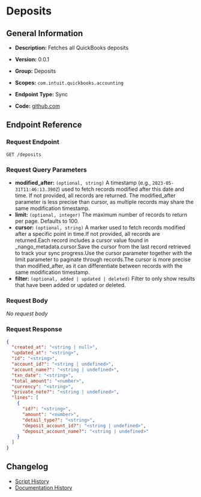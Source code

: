<!-- BEGIN GENERATED CONTENT -->
# Deposits

## General Information

- **Description:** Fetches all QuickBooks deposits

- **Version:** 0.0.1
- **Group:** Deposits
- **Scopes:** `com.intuit.quickbooks.accounting`
- **Endpoint Type:** Sync
- **Code:** [github.com](https://github.com/NangoHQ/integration-templates/tree/main/integrations/quickbooks-sandbox/syncs/deposits.ts)


## Endpoint Reference

### Request Endpoint

`GET /deposits`

### Request Query Parameters

- **modified_after:** `(optional, string)` A timestamp (e.g., `2023-05-31T11:46:13.390Z`) used to fetch records modified after this date and time. If not provided, all records are returned. The modified_after parameter is less precise than cursor, as multiple records may share the same modification timestamp.
- **limit:** `(optional, integer)` The maximum number of records to return per page. Defaults to 100.
- **cursor:** `(optional, string)` A marker used to fetch records modified after a specific point in time.If not provided, all records are returned.Each record includes a cursor value found in _nango_metadata.cursor.Save the cursor from the last record retrieved to track your sync progress.Use the cursor parameter together with the limit parameter to paginate through records.The cursor is more precise than modified_after, as it can differentiate between records with the same modification timestamp.
- **filter:** `(optional, added | updated | deleted)` Filter to only show results that have been added or updated or deleted.

### Request Body

_No request body_

### Request Response

```json
{
  "created_at": "<string | null>",
  "updated_at": "<string>",
  "id": "<string>",
  "account_id?": "<string | undefined>",
  "account_name?": "<string | undefined>",
  "txn_date": "<string>",
  "total_amount": "<number>",
  "currency": "<string>",
  "private_note?": "<string | undefined>",
  "lines": [
    {
      "id?": "<string>",
      "amount": "<number>",
      "detail_type?": "<string>",
      "deposit_account_id?": "<string | undefined>",
      "deposit_account_name?": "<string | undefined>"
    }
  ]
}
```

## Changelog

- [Script History](https://github.com/NangoHQ/integration-templates/commits/main/integrations/quickbooks-sandbox/syncs/deposits.ts)
- [Documentation History](https://github.com/NangoHQ/integration-templates/commits/main/integrations/quickbooks-sandbox/syncs/deposits.md)

<!-- END  GENERATED CONTENT -->

